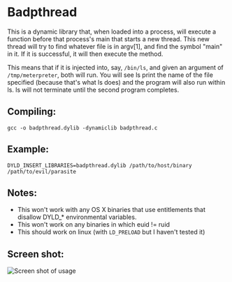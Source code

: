 # Badpthread
This is a dynamic library that, when loaded into a process, will execute a function before that process's main that starts a new thread. This new thread will try to find whatever file is in argv[1], and find the symbol "main" in it. If it is successful, it will then execute the method.

This means that if it is injected into, say, `/bin/ls`, and given an argument of `/tmp/meterpreter`, both will run. You will see ls print the name of the file specified (because that's what ls does) and the program will also run within ls. ls will not terminate until the second program completes.

Compiling:
----------
`gcc -o badpthread.dylib -dynamiclib badpthread.c`

Example:
---------
`DYLD_INSERT_LIBRARIES=badpthread.dylib /path/to/host/binary /path/to/evil/parasite`

Notes:
------
* This won't work with any OS X binaries that use entitlements that disallow DYLD_* environmental variables.
* This won't work on any binaries in which euid != ruid
* This should work on linux (with `LD_PRELOAD` but I haven't tested it)

Screen shot:
------------
![Screen shot of usage](https://i.imgur.com/ZR2kJaA.png)
